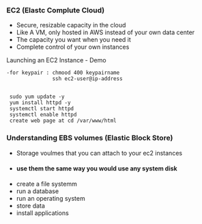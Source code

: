 ### EC2 (Elastc Complute Cloud)
- Secure, resizable capacity in the cloud
- Like A VM, only hosted in AWS instead of your own data center
- The capacity you want when you need it
- Complete control of your own instances

Launching an EC2 Instance - Demo
```
-for keypair : chmood 400 keypairname
               ssh ec2-user@ip-address
              
              
 sudo yum update -y
 yum install httpd -y
 systemctl start httpd
 systemctl enable httpd
 create web page at cd /var/www/html
```

### Understanding EBS volumes (Elastic Block Store)
- Storage voulmes that you can attach to your ec2 instances
- #### use them the same way you would use any system disk
- create a file systemm
- run a database
- run an operating system
- store data
- install applications




